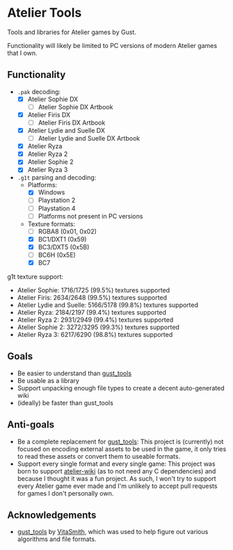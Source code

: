 # Atelier Tools

Tools and libraries for Atelier games by Gust.

Functionality will likely be limited to PC versions of modern Atelier games that I own.

## Functionality

- `.pak` decoding:
  - [x] Atelier Sophie DX
    - [ ] Atelier Sophie DX Artbook
  - [x] Atelier Firis DX
    - [ ] Atelier Firis DX Artbook
  - [x] Atelier Lydie and Suelle DX
    - [ ] Atelier Lydie and Suelle DX Artbook
  - [x] Atelier Ryza
  - [x] Atelier Ryza 2
  - [x] Atelier Sophie 2
  - [x] Atelier Ryza 3
- `.g1t` parsing and decoding:
  - Platforms:
    - [x] Windows
    - [ ] Playstation 2
    - [ ] Playstation 4
    - [ ] Platforms not present in PC versions
  - Texture formats:
    - [ ] RGBA8 (0x01, 0x02)
    - [x] BC1/DXT1 (0x59)
    - [x] BC3/DXT5 (0x5B)
    - [ ] BC6H (0x5E)
    - [x] BC7

g1t texture support:

- Atelier Sophie: 1716/1725 (99.5%) textures supported
- Atelier Firis: 2634/2648 (99.5%) textures supported
- Atelier Lydie and Suelle: 5166/5178 (99.8%) textures supported
- Atelier Ryza: 2184/2197 (99.4%) textures supported
- Atelier Ryza 2: 2931/2949 (99.4%) textures supported
- Atelier Sophie 2: 3272/3295 (99.3%) textures supported
- Atelier Ryza 3: 6217/6290 (98.8%) textures supported

<!-- Update note: make sure to use the -d flag -->

## Goals

- Be easier to understand than [gust_tools](https://github.com/VitaSmith/gust_tools)
- Be usable as a library
- Support unpacking enough file types to create a decent auto-generated wiki
- (ideally) be faster than gust_tools

## Anti-goals

- Be a complete replacement for [gust_tools](https://github.com/VitaSmith/gust_tools): This project
  is (currently) not focused on encoding external assets to be used in the game, it only tries to
  read these assets or convert them to useable formats.
- Support every single format and every single game: This project was born to support
  [atelier-wiki](https://github.com/holly-hacker/atelier-wiki) (as to not need any C dependencies)
  and because I thought it was a fun project. As such, I won't try to support every Atelier game
  ever made and I'm unlikely to accept pull requests for games I don't personally own.

## Acknowledgements

- [gust_tools](https://github.com/VitaSmith/gust_tools) by [VitaSmith](https://github.com/VitaSmith), which was used to help figure out various algorithms and file formats.
